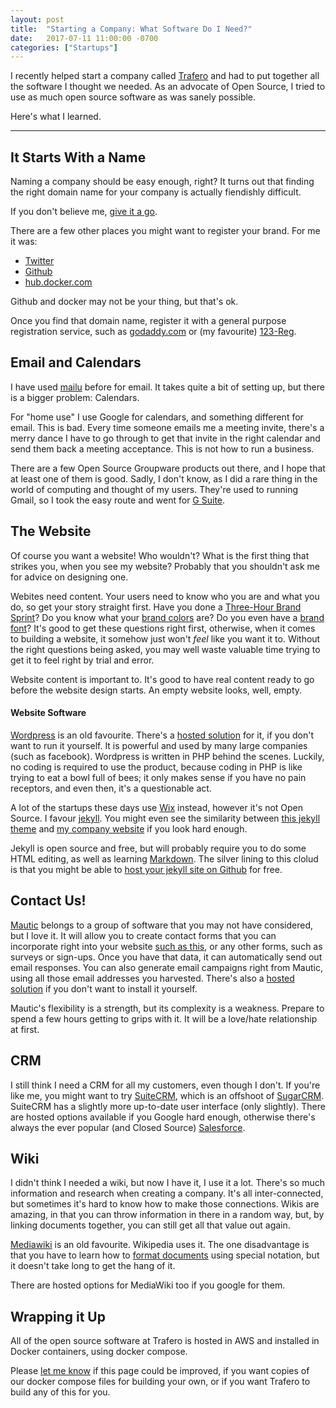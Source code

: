 ```yaml
---
layout: post
title:  "Starting a Company: What Software Do I Need?"
date:   2017-07-11 11:00:00 -0700
categories: ["Startups"]
---
```


I recently helped start a company called [Trafero](https://trafero.io) and had to put together all the software I thought we needed. As an advocate of Open Source, I tried to use as much open source software as was sanely possible.

Here's what I learned.

----------------------------------------------------

## It Starts With a Name

Naming a company should be easy enough, right?  It turns out that finding the right domain name for your company is actually fiendishly difficult.

If you don't believe me, [give it a go](https://www.godaddy.com/domains/domain-name-search).

There are a few other places you might want to register your brand. For me it was:

* [Twitter](https://twitter.com/)
* [Github](https://github.com/)
* [hub.docker.com](https://hub.docker.com/)

Github and docker may not be your thing, but that's ok.

Once you find that domain name, register it with a general purpose registration service, such as [godaddy.com](https://www.godaddy.com/domains/domain-name-search) or (my favourite) [123-Reg](https://www.123-reg.co.uk/).


## Email and Calendars

I have used [mailu](https://github.com/Mailu/Mailu) before for email.  It takes quite a bit of setting up, but there is a bigger problem: Calendars.

For "home use" I use Google for calendars, and something different for email.  This is bad. Every time someone emails me a meeting invite, there's a merry dance I have to go through to get that invite in the right calendar and send them back a meeting acceptance.  This is not how to run a business.

There are a few Open Source Groupware products out there, and I hope that at least one of them is good. Sadly, I don't know, as I did a rare thing in the world of computing and thought of my users.  They're used to running Gmail, so I took the easy route and went for [G Suite](https://gsuite.google.com/).

## The Website

Of course you want a website! Who wouldn't? What is the first thing that strikes you, when you see my website?  Probably that you shouldn't ask me for advice on designing one.

Webites need content. Your users need to know who you are and what you do, so get your story straight first.  Have you done a [Three-Hour Brand Sprint](http://www.brandknewmag.com/the-three-hour-brand-sprint/)? Do you know what your [brand colors](https://www.bigbrandsystem.com/how-to-choose-brand-colors/) are?  Do you even have a [brand font](https://fontlibrary.org/)?  It's good to get these questions right first, otherwise, when it comes to building a website, it somehow just won't _feel_ like you want it to. Without the right questions being asked, you may well waste valuable time trying to get it to feel right by trial and error.

Website content is important to. It's good to have real content ready to go before the website design starts.  An empty website looks, well, empty.

#### Website Software

[Wordpress](https://wordpress.org/) is an old favourite. There's a [hosted solution](https://wordpress.com/) for it, if you don't want to run it yourself.  It is powerful and used by many large companies (such as facebook). Wordpress is written in PHP behind the scenes. Luckily, no coding is required to use the product, because coding in PHP is like trying to eat a bowl full of bees; it only makes sense if you have no pain receptors, and even then, it's a questionable act.

A lot of the startups these days use [Wix](https://www.wix.com/) instead, however it's not Open Source. I favour [jekyll](https://jekyllrb.com/). You might even see the similarity between [this jekyll theme](https://jekyll-demos.github.io/Arcana-Jekyll-Theme/) and [my company website](https://trafero.io) if you look hard enough.

Jekyll is open source and free, but will probably require you to do some HTML editing, as well as learning [Markdown](https://github.com/adam-p/markdown-here/wiki/Markdown-Cheatsheet).  The silver lining to this clolud is that you might be able to [host your jekyll site on Github](https://help.github.com/articles/using-jekyll-as-a-static-site-generator-with-github-pages/) for free.

## Contact Us!

[Mautic](https://www.mautic.org/) belongs to a group of software that you may not have considered, but I love it. It will allow you to create contact forms that you can incorporate right into your website [such as this](https://trafero.io/contact.html), or any other forms, such as surveys or sign-ups. Once you have that data, it can automatically send out email responses. You can also generate email campaigns right from Mautic, using all those email addresses you harvested. There's also a [hosted solution](https://mautic.com/) if you don't want to install it yourself.

Mautic's flexibility is a strength, but its complexity is a weakness. Prepare to spend a few hours getting to grips with it.  It will be a love/hate relationship at first.

## CRM

I still think I need a CRM for all my customers, even though I don't. If you're like me, you might want to try [SuiteCRM](https://suitecrm.com/), which is an offshoot of [SugarCRM](https://www.sugarcrm.com/). SuiteCRM has a slightly more up-to-date user interface (only slightly).  There are hosted options available if you Google hard enough, otherwise there's always the ever popular (and Closed Source) [Salesforce](https://www.salesforce.com/).

## Wiki

I didn't think I needed a wiki, but now I have it, I use it a lot.  There's so much information and research when creating a company. It's all inter-connected, but sometimes it's hard to know how to make those connections. Wikis are amazing, in that you can throw information in there in a random way, but, by linking documents together, you can still get all that value out again.


[Mediawiki](https://www.mediawiki.org/wiki/MediaWiki) is an old favourite. Wikipedia uses it. The one disadvantage is that you have to learn how to [format documents](https://www.mediawiki.org/wiki/Help:Formatting) using special notation, but it doesn't take long to get the hang of it.

There are hosted options for MediaWiki too if you google for them.

## Wrapping it Up

All of the open source software at Trafero is hosted in AWS and installed in Docker containers, using docker compose.

Please [let me know](https://trafero.io/contact.html) if this page could be improved, if you want copies of our docker compose files for building your own, or if you want Trafero to build any of this for you.


